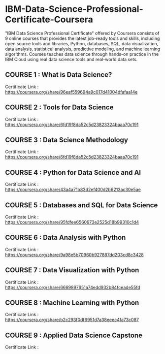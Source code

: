 # IBM-Data-Science-Professional-Certificate-Coursera
"IBM Data Science Professional Certificate" offered by Coursera consists of 9 online courses that provides the latest job-ready tools and skills, including open source tools and libraries, Python, databases, SQL, data visualization, data analysis, statistical analysis, predictive modeling, and machine learning algorithms. Courses teaches data science through hands-on practice in the IBM Cloud using real data science tools and real-world data sets.

## COURSE 1 : What is Data Science?
Certificate Link : https://coursera.org/share/96eaf559694a9c017d41004dfafaa14e

## COURSE 2 : Tools for Data Science
Certificate Link : https://coursera.org/share/6fd19f8da52c5d23823324baaa70c191

## COURSE 3 : Data Science Methodology
Certificate Link : https://coursera.org/share/6fd19f8da52c5d23823324baaa70c191

## COURSE 4 : Python for Data Science and AI
Certificate Link : https://coursera.org/share/43a4a71b83d2ef400d2b6213ac30e5ae

## COURSE 5 : Databases and SQL for Data Science
Certificate Link : https://coursera.org/share/95fdfee6560973e2525d18b99310c1d4

## COURSE 6 : Data Analysis with Python
Certificate Link : https://coursera.org/share/9a98e5b70960b927887dd203cd8c3428

## COURSE 7 : Data Visualization with Python
Certificate Link : https://coursera.org/share/6669897651a74edd932b84fceade55fd

## COURSE 8 : Machine Learning with Python
Certificate Link : https://coursera.org/share/b2c293f0df6951d7a38eeec4fa73c087

## COURSE 9 : Applied Data Science Capstone
Certificate Link : 
